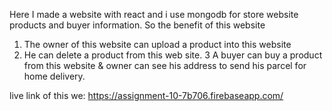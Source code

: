 Here I made a website with react and i use mongodb for store website products and buyer information.
So the benefit of this website
1. The owner of this website can upload a product into this website
2. He can delete a product from this web site.
3 A buyer can buy a product from this website & owner can see his address to send his parcel for home delivery.

live link of this we: https://assignment-10-7b706.firebaseapp.com/ 

